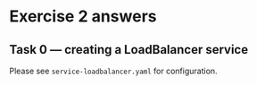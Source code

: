# Exercise 2 answers

## Task 0 — creating a LoadBalancer service

Please see `service-loadbalancer.yaml` for configuration.